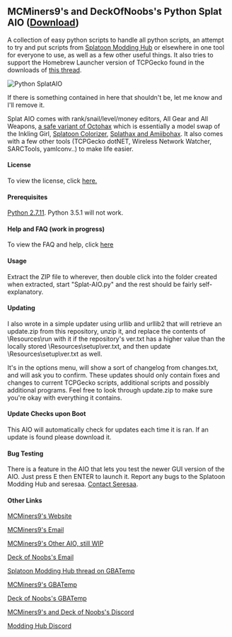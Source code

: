 ## MCMiners9's and DeckOfNoobs's Python Splat AIO ([Download](https://github.com/MCMiners9/Splat-AIO/releases))
A collection of easy python scripts to handle all python scripts, an attempt to try and put scripts from [Splatoon Modding Hub](https://gbatemp.net/threads/splatoon-modding-hub.425670/) or elsewhere in one tool for everyone to use, as well as a few other useful things. It also tries to support the Homebrew Launcher version of TCPGecko found in the downloads of [this thread](https://gbatemp.net/threads/post-your-wiiu-cheat-codes-here.395443/).

![Python SplatAIO](http://i.imgur.com/qNKx5TB.png)

If there is something contained in here that shouldn't be, let me know and I'll remove it.

Splat AIO comes with rank/snail/level/money editors, All Gear and All Weapons, [a safe variant of Octohax](https://github.com/wiiudev/pyGecko/blob/master/octoling.py) which is essentially a model swap of the Inkling Girl, [Splatoon Colorizer](https://gbatemp.net/threads/splatoon-colorizer.406463/), [Splathax and Amiibohax](https://gbatemp.net/threads/splatoon-modding-hub.425670/page-47#post-6344607). It also comes with a few other tools (TCPGecko dotNET, Wireless Network Watcher, SARCTools, yamlconv..) to make life easier.

#### License
To view the license, click [here.](https://raw.githubusercontent.com/MCMiners9/Splat-AIO/master/LICENSE.txt)

#### Prerequisites
[Python 2.7.11](https://www.python.org/downloads/). Python 3.5.1 will not work.

#### Help and FAQ (work in progress)
To view the FAQ and help, click [here](https://github.com/MCMiners9/Splat-AIO/blob/master/help/faq.md)

#### Usage
Extract the ZIP file to wherever, then double click into the folder created when extracted, start "Splat-AIO.py" and the rest should be fairly self-explanatory.


#### Updating
I also wrote in a simple updater using urllib and urllib2 that will retrieve an update.zip from this repository, unzip it, and replace the contents of \Resources\run with it if the repository's ver.txt has a higher value than the locally stored \Resources\setup\ver.txt, and then update \Resources\setup\ver.txt as well. 

It's in the options menu, will show a sort of changelog from changes.txt, and will ask you to confirm. These updates should only contain fixes and changes to current TCPGecko scripts, additional scripts and possibly additional programs. Feel free to look through update.zip to make sure you're okay with everything it contains.

#### Update Checks upon Boot
This AIO will automatically check for updates each time it is ran. If an update is found please download it.

#### Bug Testing
There is a feature in the AIO that lets you test the newer GUI version of the AIO. Just press E then ENTER to launch it. Report any bugs to the Splatoon Modding Hub and seresaa. [Contact Seresaa](https://github.com/seresaa).

#### Other Links
[MCMiners9's Website](http://mcminers9site.weebly.com)

[MCMiners9's Email](mailto:mcminers9@gmail.com)

[MCMiners9's Other AIO, still WIP](https://github.com/MCMiners9/Splat-AIO-2)

[Deck of Noobs's Email](mailto:mewtwoconfirmed@gmail.com)

[Splatoon Modding Hub thread on GBATemp](https://gbatemp.net/threads/splatoon-modding-hub.425670/)

[MCMiners9's GBATemp](https://gbatemp.net/members/mcminers9.395133/)

[Deck of Noobs's GBATemp](https://gbatemp.net/members/deck-of-noobs.388277/)

[MCMiners9's and Deck of Noobs's Discord](https://discord.gg/4HdZyct)

[Modding Hub Discord](https://discord.gg/0zs6LjiLmeNI740J)
